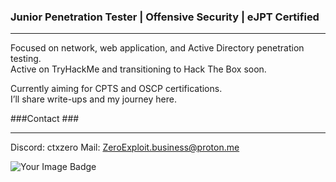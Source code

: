 ### Junior Penetration Tester | Offensive Security | eJPT Certified

---

Focused on network, web application, and Active Directory penetration testing.  
Active on TryHackMe and transitioning to Hack The Box soon.  

Currently aiming for CPTS and OSCP certifications.  
I’ll share write-ups and my journey here.

###Contact ###

---
Discord: ctxzero
Mail: ZeroExploit.business@proton.me      

<img src="https://tryhackme-badges.s3.amazonaws.com/ctxzero.png" alt="Your Image Badge" />

